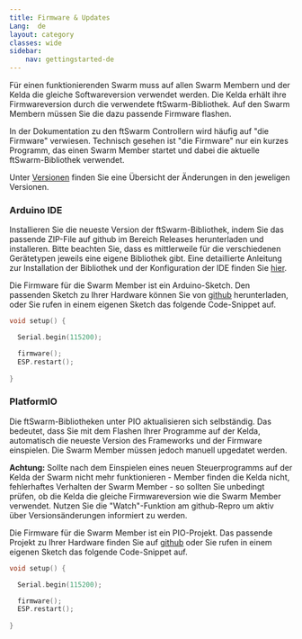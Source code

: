 ```yaml
---
title: Firmware & Updates
Lang:  de
layout: category
classes: wide
sidebar:
    nav: gettingstarted-de
---
```


Für einen funktionierenden Swarm muss auf allen Swarm Membern und der Kelda die gleiche Softwareversion verwendet werden. Die Kelda erhält ihre Firmwareversion durch die verwendete ftSwarm-Bibliothek. Auf den Swarm Membern müssen Sie die dazu passende Firmware flashen.

In der Dokumentation zu den ftSwarm Controllern wird häufig auf "die Firmware" verwiesen. Technisch gesehen ist "die Firmware" nur ein kurzes Programm, das einen Swarm Member startet und dabei die aktuelle ftSwarm-Bibliothek verwendet.

Unter [Versionen](../../advanced/versions) finden Sie eine Übersicht der Änderungen in den jeweligen Versionen.

### Arduino IDE

Installieren Sie die neueste Version der ftSwarm-Bibliothek, indem Sie das passende ZIP-File auf github im Bereich Releases herunterladen und installeren. Bitte beachten Sie, dass es mittlerweile für die verschiedenen Gerätetypen jeweils eine eigene Bibliothek gibt. Eine detaillierte Anleitung zur Installation der Bibliothek und der Konfiguration der IDE finden Sie [hier](../ide).

Die Firmware für die Swarm Member ist ein Arduino-Sketch. Den passenden Sketch zu Ihrer Hardware können Sie von [github](https://github.com/elektrofuzzis/ftSwarm/tree/master/src/arduino/firmware) herunterladen, oder Sie rufen in einem eigenen Sketch das folgende Code-Snippet auf.

```cpp
void setup() {

  Serial.begin(115200);

  firmware();
  ESP.restart();
   
}
```

### PlatformIO

Die ftSwarm-Bibliotheken unter PIO aktualisieren sich selbständig. Das bedeutet, dass Sie mit dem Flashen Ihrer Programme auf der Kelda, automatisch die neueste Version des Frameworks und der Firmware einspielen. Die Swarm Member müssen jedoch manuell upgedatet werden.

**Achtung:** Sollte nach dem Einspielen eines neuen Steuerprogramms auf der Kelda der Swarm nicht mehr funktionieren - Member finden die Kelda nicht, fehlerhaftes Verhalten der Swarm Member - so sollten Sie unbedingt prüfen, ob die Kelda die gleiche Firmwareversion wie die Swarm Member verwendet. Nutzen Sie die "Watch"-Funktion am github-Repro um aktiv über Versionsänderungen informiert zu werden. 

Die Firmware für die Swarm Member ist ein PIO-Projekt. Das passende Projekt zu Ihrer Hardware finden Sie auf [github](https://github.com/elektrofuzzis/ftSwarm/tree/master/src) oder Sie rufen in einem eigenen Sketch das folgende Code-Snippet auf.

```cpp
void setup() {

  Serial.begin(115200);

  firmware();
  ESP.restart();
   
}
```